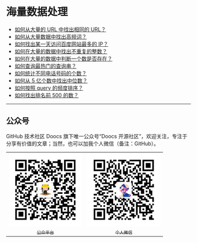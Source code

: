 # 海量数据处理
- [如何从大量的 URL 中找出相同的 URL？](/CHN/big-data/find-common-urls.md)
- [如何从大量数据中找出高频词？](/CHN/big-data/find-top-100-words.md)
- [如何找出某一天访问百度网站最多的 IP？](/CHN/big-data/find-top-1-ip.md)
- [如何在大量的数据中找出不重复的整数？](/CHN/big-data/find-no-repeat-number.md)
- [如何在大量的数据中判断一个数是否存在？](/CHN/big-data/find-a-number-if-exists.md)
- [如何查询最热门的查询串？](/CHN/big-data/find-hotest-query-string.md)
- [如何统计不同电话号码的个数？](/CHN/big-data/count-different-phone-numbers.md)
- [如何从 5 亿个数中找出中位数？](/CHN/big-data/find-mid-value-in-500-millions.md)
- [如何按照 query 的频度排序？](/CHN/big-data/sort-the-query-strings-by-counts.md)
- [如何找出排名前 500 的数？](/CHN/big-data/find-rank-top-500-numbers.md)

---

## 公众号
GitHub 技术社区 Doocs 旗下唯一公众号“Doocs 开源社区”，欢迎关注，专注于分享有价值的文章；当然，也可以加我个人微信（备注：GitHub）。

<table>
    <tr>
      <td align="center" style="width: 200px;">
        <a href="https://github.com/doocs">
          <img src="./images/qrcode-for-doocs.jpg" style="width: 400px;"><br>
          <sub>公众平台</sub>
        </a><br>
      </td>
      <td align="center" style="width: 200px;">
        <a href="https://github.com/yanglbme">
          <img src="./images/qrcode-for-yanglbme.jpg" style="width: 400px;"><br>
          <sub>个人微信</sub>
        </a><br>
      </td>
    </tr>
</table>